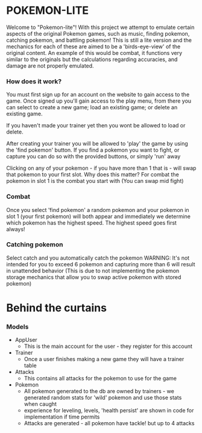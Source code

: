 # POKEMON-LITE

Welcome to "Pokemon-lite"! With this project we attempt to emulate certain aspects of the original Pokemon games, such as
music, finding pokemon, catching pokemon, and battling pokemon! This is still a lite version and the mechanics for
each of these are aimed to be a 'birds-eye-view' of the original content. An example of this would be combat, it
functions very similar to the originals but the calculations regarding accuracies, and damage are not properly emulated.


### How does it work?
You must first sign up for an account on the website to gain access to the game. Once signed up you'll gain
access to the play menu, from there you can select to create a new game; load an existing game; or delete an existing game.

If you haven't made your trainer yet then you wont be allowed to load or delete.

After creating your trainer you will be allowed to 'play' the game by using the 'find pokemon' button.
If you find a pokemon you want to fight, or capture you can do so with the provided buttons, or simply 'run' away

Clicking on any of your pokemon - if you have more than 1 that is - will swap that pokemon to your first slot.
Why does this matter? For combat the pokemon in slot 1 is the combat you start with (You can swap mid fight)


### Combat
Once you select 'find pokemon' a random pokemon and your pokemon in slot 1 (your first pokemon)
will both appear and immediately we determine which pokemon has the highest speed.
The highest speed goes first always!

### Catching pokemon
Select catch and you automatically catch the pokemon
WARNING: It's not intended for you to exceed 6 pokemon and capturing more than 6 will result in unattended behavior
(This is due to not implementing the pokemon storage mechanics that allow you to swap active pokemon with stored pokemon)



# Behind the curtains

### Models
* AppUser
  * This is the main account for the user - they register for this account
* Trainer
  * Once a user finishes making a new game they will have a trainer table
* Attacks
  * This contains all attacks for the pokemon to use for the game
* Pokemon
  * All pokemon generated to the db are owned by trainers - we generated random stats for 'wild' pokemon and use those stats when caught
  * experience for leveling, levels, 'health persist' are shown in code for implementation if time permits
  * Attacks are generated - all pokemon have tackle! but up to 4 attacks


